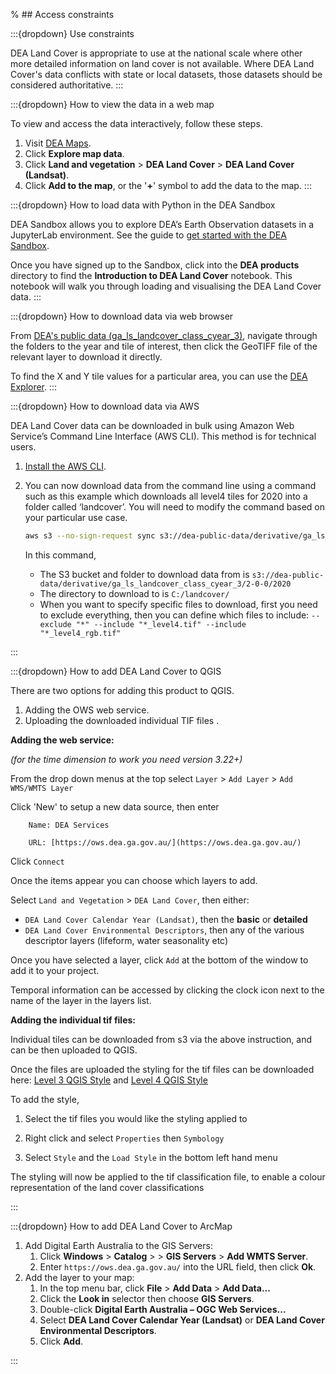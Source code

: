 % ## Access constraints

:::{dropdown} Use constraints

DEA Land Cover is appropriate to use at the national scale where other more detailed information on land cover is not available. Where DEA Land Cover's data conflicts with state or local datasets, those datasets should be considered authoritative.
:::

:::{dropdown} How to view the data in a web map

To view and access the data interactively, follow these steps.

1. Visit [DEA Maps](https://maps.dea.ga.gov.au).
1. Click **Explore map data**.
1. Click **Land and vegetation** &gt; **DEA Land Cover** &gt; **DEA Land Cover (Landsat)**. 
1. Click **Add to the map**, or the '**+**' symbol to add the data to the map.
:::

:::{dropdown} How to load data with Python in the DEA Sandbox

DEA Sandbox allows you to explore DEA’s Earth Observation datasets in a JupyterLab environment. See the guide to [get started with the DEA Sandbox](/guides/setup/Sandbox/sandbox/).

Once you have signed up to the Sandbox, click into the **DEA products** directory to find the **Introduction to DEA Land Cover** notebook. This notebook will walk you through loading and visualising the DEA Land Cover data.
:::

:::{dropdown} How to download data via web browser

From [DEA's public data (ga_ls_landcover_class_cyear_3)](https://data.dea.ga.gov.au/?prefix=derivative/ga_ls_landcover_class_cyear_3/2-0-0/), navigate through the folders to the year and tile of interest, then click the GeoTIFF file of the relevant layer to download it directly.

To find the X and Y tile values for a particular area, you can use the [DEA Explorer](https://explorer.dea.ga.gov.au/products/ga_ls_landcover_class_cyear_3).
:::

:::{dropdown} How to download data via AWS

DEA Land Cover data can be downloaded in bulk using Amazon Web Service’s Command Line Interface (AWS CLI). This method is for technical users.

1. [Install the AWS CLI](https://docs.aws.amazon.com/cli/latest/userguide/getting-started-install.html).
1. You can now download data from the command line using a command such as this example which downloads all level4 tiles for 2020 into a folder called ‘landcover’. You will need to modify the command based on your particular use case.

    ```bash
    aws s3 --no-sign-request sync s3://dea-public-data/derivative/ga_ls_landcover_class_cyear_3/2-0-0/2020  C:/landcover/ --exclude "*" --include "*_level4.tif" --include "*_level4_rgb.tif"
    ```

    In this command,

    * The S3 bucket and folder to download data from is `s3://dea-public-data/derivative/ga_ls_landcover_class_cyear_3/2-0-0/2020`
    * The directory to download to is `C:/landcover/`
    * When you want to specify specific files to download, first you need to exclude everything, then you can define which files to include: `--exclude "*" --include "*_level4.tif" --include "*_level4_rgb.tif"`

:::

:::{dropdown} How to add DEA Land Cover to QGIS

There are two options for adding this product to QGIS.

1. Adding the OWS web service.
2. Uploading the downloaded individual TIF files .

**Adding the web service:**

*(for the time dimension to work you need version 3.22+)*

From the drop down menus at the top select `Layer` > `Add Layer` > `Add WMS/WMTS Layer`

Click 'New' to setup a new data source, then enter
```
    Name: DEA Services

    URL: [https://ows.dea.ga.gov.au/](https://ows.dea.ga.gov.au/)
```
Click `Connect`

Once the items appear you can choose which layers to add.

Select `Land and Vegetation` > `DEA Land Cover`, then either:

* `DEA Land Cover Calendar Year (Landsat)`, then the **basic** or **detailed**
* `DEA Land Cover Environmental Descriptors`, then any of the various descriptor layers (lifeform, water seasonality etc)

Once you have selected a layer, click `Add` at the bottom of the window to add it to your project.

Temporal information can be accessed by clicking the clock icon next to the name of the layer in the layers list.

**Adding the individual tif files:**

Individual tiles can be downloaded from s3 via the above instruction, and can be then uploaded to QGIS.

Once the files are uploaded the styling for the tif files can be downloaded here: [Level 3 QGIS Style](https://dea-public-data-dev.s3.ap-southeast-2.amazonaws.com/derivative/ga_ls_landcover_class_cyear_3/ga_ls_landcover_class_cyear_3_style.qml) and [Level 4 QGIS Style](https://dea-public-data-dev.s3.ap-southeast-2.amazonaws.com/derivative/ga_ls_landcover_class_cyear_3/ga_ls_landcover_class_cyear_4_style.qml)

To add the style,

1. Select the tif files you would like the styling applied to

2. Right click and select `Properties` then `Symbology`

3. Select `Style` and the `Load Style` in the bottom left hand menu

The styling will now be applied to the tif classification file, to enable a colour representation of the land cover classifications

:::

:::{dropdown} How to add DEA Land Cover to ArcMap

1. Add Digital Earth Australia to the GIS Servers:
    1. Click **Windows** &gt; **Catalog** &gt; &gt; **GIS Servers** &gt; **Add WMTS Server**.
    1. Enter `https://ows.dea.ga.gov.au/` into the URL field, then click **Ok**.
1. Add the layer to your map:
    1. In the top menu bar, click **File** &gt; **Add Data** &gt; **Add Data...**
    1. Click the **Look in** selector then choose **GIS Servers**.
    1. Double-click **Digital Earth Australia – OGC Web Services...**
    1. Select **DEA Land Cover Calendar Year (Landsat)** or **DEA Land Cover Environmental Descriptors**.
    1. Click **Add**.

:::
